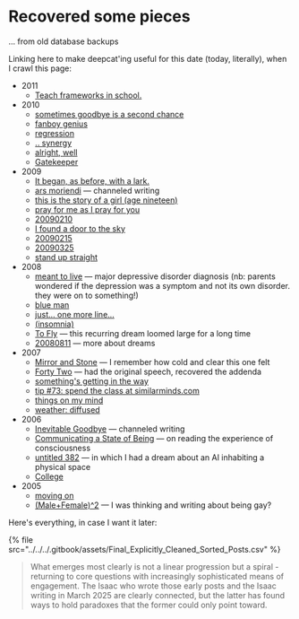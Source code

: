 # Recovered some pieces

... from old database backups

Linking here to make deepcat'ing useful for this date (today, literally), when I crawl this page:

* 2011
  * [Teach frameworks in school.](../../../2011/04/28/teach-frameworks-in-school..md)
* 2010
  * [sometimes goodbye is a second chance](../../../2010/01/07/sometimes-goodbye-is-a-second-chance.md)
  * [fanboy genius](../../../2010/01/12/fanboy-genius.md)
  * [regression](../../../2010/01/16/regression.md)
  * [.. synergy](../../../2010/01/26/..-synergy.md)
  * [alright, well](../../../2010/03/04/alright-well.md)
  * [Gatekeeper](../../../2010/10/05/gatekeeper.md)
* 2009
  * [It began, as before, with a lark.](../../../2009/01/05/it-began-as-before-with-a-lark..md)
  * [ars moriendi](../../../2009/01/27/ars-moriendi.md) — channeled writing
  * [this is the story of a girl (age nineteen)](../../../2009/01/27/this-is-the-story-of-a-girl-age-nineteen.md)
  * [pray for me as I pray for you](../../../2009/02/01/pray-for-me-as-i-pray-for-you.md)
  * [20090210](../../../2009/02/10.md)
  * [I found a door to the sky](../../../2009/02/12/i-found-a-door-to-the-sky.md)
  * [20090215](../../../2009/02/15.md)
  * [20090325](../../../2009/03/25.md)
  * [stand up straight](../../../2009/04/01/stand-up-straight.md)
* 2008
  * [meant to live](../../../2008/04/28/meant-to-live.md) — major depressive disorder diagnosis (nb: parents wondered if the depression was a symptom and not its own disorder. they were on to something!)
  * [blue man](../../../2008/02/29/blue-man.md)
  * [just... one more line...](../../../2008/03/03/just...-one-more-line....md)
  * [(insomnia)](../../../2008/01/02/insomnia.md)
  * [To Fly](../../../2008/06/10/to-fly.md) — this recurring dream loomed large for a long time
  * [20080811](../../../2008/08/11/) — more about dreams
* 2007
  * [Mirror and Stone](../../../2007/03/03/mirror-and-stone.md) — I remember how cold and clear this one felt
  * [Forty Two](../../../2007/01/14/forty-two.md) — had the original speech, recovered the addenda
  * [something's getting in the way](../../../2007/10/30/somethings-getting-in-the-way.md)
  * [tip #73: spend the class at similarminds.com](../../../2007/10/tip-73-spend-the-class-at-similarminds.com.md)
  * [things on my mind](../../../2007/11/01/things-on-my-mind.md)
  * [weather: diffused](../../../2007/11/01/weather-diffused.md)
* 2006
  * [Inevitable Goodbye](../../../2006/11/10/inevitable-goodbye.md) — channeled writing
  * [Communicating a State of Being](../../../2006/11/12/communicating-a-state-of-being.md) — on reading the experience of consciousness
  * [untitled 382](../../../2006/12/27/untitled-382.md) — in which I had a dream about an AI inhabiting a physical space
  * [College](../../../2006/12/28/college.md)
* 2005
  * [moving on](../../../2005/11/03/moving-on.md)
  * [(Male+Female)^2](../../../2005/12/05/male+female-2.md) — I was thinking and writing about being gay?

Here's everything, in case I want it later:

{% file src="../../../.gitbook/assets/Final_Explicitly_Cleaned_Sorted_Posts.csv" %}

> What emerges most clearly is not a linear progression but a spiral - returning to core questions with increasingly sophisticated means of engagement. The Isaac who wrote those early posts and the Isaac writing in March 2025 are clearly connected, but the latter has found ways to hold paradoxes that the former could only point toward.

